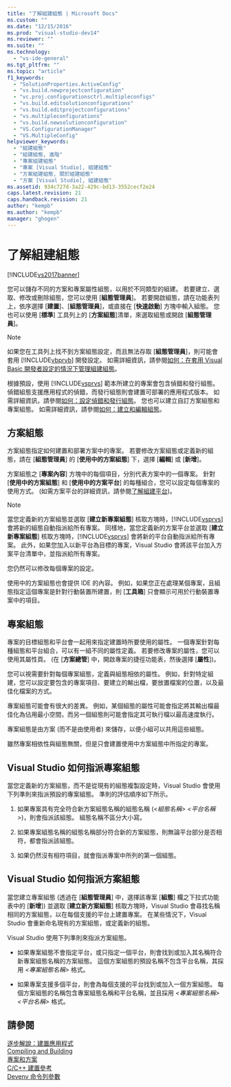 ```yaml
---
title: "了解組建組態 | Microsoft Docs"
ms.custom: ""
ms.date: "12/15/2016"
ms.prod: "visual-studio-dev14"
ms.reviewer: ""
ms.suite: ""
ms.technology: 
  - "vs-ide-general"
ms.tgt_pltfrm: ""
ms.topic: "article"
f1_keywords: 
  - "SolutionProperties.ActiveConfig"
  - "vs.build.newprojectconfiguration"
  - "vc.proj.configurationsctrl.multipleconfigs"
  - "vs.build.editsolutionconfigurations"
  - "vs.build.editprojectconfigurations"
  - "vs.multipleconfigurations"
  - "vs.build.newsolutionconfiguration"
  - "VS.ConfigurationManager"
  - "VS.MultipleConfig"
helpviewer_keywords: 
  - "組建組態"
  - "組建組態, 進階"
  - "專案組建組態"
  - "專案 [Visual Studio], 組建組態"
  - "方案組建組態, 關於組建組態"
  - "方案 [Visual Studio], 組建組態"
ms.assetid: 934c727d-3a22-429c-bd13-3552cecf2e24
caps.latest.revision: 21
caps.handback.revision: 21
author: "kempb"
ms.author: "kempb"
manager: "ghogen"
---
```

# 了解組建組態
[!INCLUDE[vs2017banner](../code-quality/includes/vs2017banner.md)]

您可以儲存不同的方案和專案屬性組態，以用於不同類型的組建。  若要建立、選取、修改或刪除組態，您可以使用 \[**組態管理員**\]。  若要開啟組態，請在功能表列上，依序選擇 \[**建置**\]、\[**組態管理員**\]，或直接在 \[**快速啟動**\] 方塊中輸入組態。  您也可以使用 \[**標準**\]  工具列上的 \[**方案組態**\]清單，來選取組態或開啟 \[**組態管理員**\]。  
  
> [!NOTE]
>  如果您在工具列上找不到方案組態設定，而且無法存取 \[**組態管理員**\]，則可能會套用 [!INCLUDE[vbprvb](../code-quality/includes/vbprvb_md.md)] 開發設定。  如需詳細資訊，請參閱[如何：在套用 Visual Basic 開發者設定的情況下管理組建組態](../ide/how-to-manage-build-configurations-with-visual-basic-developer-settings-applied.md)。  
  
 根據預設，使用 [!INCLUDE[vsprvs](../code-quality/includes/vsprvs_md.md)] 範本所建立的專案會包含偵錯和發行組態。  偵錯組態支援應用程式的偵錯，而發行組態則會建置可部署的應用程式版本。  如需詳細資訊，請參閱[如何：設定偵錯和發行組態](../debugger/how-to-set-debug-and-release-configurations.md)。  您也可以建立自訂方案組態和專案組態。  如需詳細資訊，請參閱[如何：建立和編輯組態](../ide/how-to-create-and-edit-configurations.md)。  
  
## 方案組態  
 方案組態指定如何建置和部署方案中的專案。  若要修改方案組態或定義新的組態，請在 \[**組態管理員**\] 的 \[**使用中的方案組態**\] 下，選擇 \[**編輯**\] 或 \[**新增**\]。  
  
 方案組態之 \[**專案內容**\] 方塊中的每個項目，分別代表方案中的一個專案。  針對 \[**使用中的方案組態**\] 和 \[**使用中的方案平台**\] 的每種組合，您可以設定每個專案的使用方式。  \(如需方案平台的詳細資訊，請參閱[了解組建平台](../ide/understanding-build-platforms.md)\)。  
  
> [!NOTE]
>  當您定義新的方案組態並選取 \[**建立新專案組態**\] 核取方塊時，[!INCLUDE[vsprvs](../code-quality/includes/vsprvs_md.md)] 會將新的組態自動指派給所有專案。  同樣地，當您定義新的方案平台並選取 \[**建立新專案組態**\] 核取方塊時，[!INCLUDE[vsprvs](../code-quality/includes/vsprvs_md.md)] 會將新的平台自動指派給所有專案。  此外，如果您加入以新平台為目標的專案，Visual Studio 會將該平台加入方案平台清單中，並指派給所有專案。  
>   
>  您仍然可以修改每個專案的設定。  
  
 使用中的方案組態也會提供 IDE 的內容。  例如，如果您正在處理某個專案，且組態指定這個專案是針對行動裝置所建置，則 \[**工具箱**\] 只會顯示可用於行動裝置專案中的項目。  
  
## 專案組態  
 專案的目標組態和平台會一起用來指定建置時所要使用的屬性。  一個專案針對每種組態和平台組合，可以有一組不同的屬性定義。  若要修改專案的屬性，您可以使用其屬性頁。  \(在 \[**方案總管**\] 中，開啟專案的捷徑功能表，然後選擇 \[**屬性**\]\)。  
  
 您可以視需要針對每個專案組態，定義與組態相依的屬性。  例如，針對特定組建，您可以設定要包含的專案項目、要建立的輸出檔，要放置檔案的位置，以及最佳化檔案的方式。  
  
 專案組態可能會有很大的差異。  例如，某個組態的屬性可能會指定將其輸出檔最佳化為佔用最小空間，而另一個組態則可能會指定其可執行檔以最高速度執行。  
  
 專案組態是由方案 \(而不是由使用者\) 來儲存，以便小組可以共用這些組態。  
  
 雖然專案相依性與組態無關，但是只會建置使用中方案組態中所指定的專案。  
  
## Visual Studio 如何指派專案組態  
 當您定義新的方案組態，而不是從現有的組態複製設定時，Visual Studio 會使用下列準則來指派預設的專案組態。  準則的評估順序如下所示。  
  
1.  如果專案具有完全符合新方案組態名稱的組態名稱 \(*\<組態名稱\> \<平台名稱\>*\)，則會指派該組態。  組態名稱不區分大小寫。  
  
2.  如果專案組態名稱的組態名稱部分符合新的方案組態，則無論平台部分是否相符，都會指派該組態。  
  
3.  如果仍然沒有相符項目，就會指派專案中所列的第一個組態。  
  
## Visual Studio 如何指派方案組態  
 當您建立專案組態 \(透過在 \[**組態管理員**\] 中，選擇該專案 \[**組態**\] 欄之下拉式功能表中的 \[**新增**\]\) 並選取 \[**建立新方案組態**\] 核取方塊時，Visual Studio 會尋找名稱相同的方案組態，以在每個支援的平台上建置專案。  在某些情況下，Visual Studio 會重新命名現有的方案組態，或定義新的組態。  
  
 Visual Studio 使用下列準則來指派方案組態。  
  
-   如果專案組態不會指定平台，或只指定一個平台，則會找到或加入其名稱符合新專案組態名稱的方案組態。  這個方案組態的預設名稱不包含平台名稱，其採用 *\<專案組態名稱\>* 格式。  
  
-   如果專案支援多個平台，則會為每個支援的平台找到或加入一個方案組態。  每個方案組態的名稱包含專案組態名稱和平台名稱，並且採用 *\<專案組態名稱\> \<平台名稱\>* 格式。  
  
## 請參閱  
 [逐步解說：建置應用程式](../ide/walkthrough-building-an-application.md)   
 [Compiling and Building](../ide/compiling-and-building-in-visual-studio.md)   
 [專案和方案](../ide/solutions-and-projects-in-visual-studio.md)   
 [C\/C\+\+ 建置參考](/visual-cpp/build/reference/c-cpp-building-reference)   
 [Devenv 命令列參數](../ide/reference/devenv-command-line-switches.md)